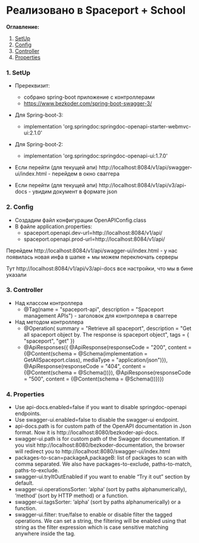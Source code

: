 # Реализовано в Spaceport + School

**Оглавление:**

1. [SetUp](#setup)
2. [Config](#config)
3. [Controller](#controller)
4. [Properties](#properties)



### <p id='setup'>1. SetUp</p>

- Пререквизит:
  - собрано spring-boot приложение с контроллерами
  - https://www.bezkoder.com/spring-boot-swagger-3/

- Для Spring-boot-3:
    - implementation 'org.springdoc:springdoc-openapi-starter-webmvc-ui:2.1.0'
- Для Spring-boot-2:
  - implementation 'org.springdoc:springdoc-openapi-ui:1.7.0'

- Если перейти (для текущей апи) http://localhost:8084/v1/api/swagger-ui/index.html - перейдем в окно сваггера
- Если перейти (для текущей апи) http://localhost:8084/v1/api/v3/api-docs - увидим документ в формате json

### <p id='config'>2. Config</p>
- Создадим файл конфигурации OpenAPIConfig.class
- В файле application.properties:
  - spaceport.openapi.dev-url=http://localhost:8084/v1/api/
  - spaceport.openapi.prod-url=http://localhost:8084/v1/api/

Перейдем http://localhost:8084/v1/api/swagger-ui/index.html - у нас появилась новая инфа в шапке + мы можем переключать серверы

Тут http://localhost:8084/v1/api/v3/api-docs все настройки, что мы в бине указали

### <p id='controller'>3. Controller</p>
- Над классом контроллера
  - @Tag(name = "spaceport-api", description = "Spaceport management APIs") - заголовок для контроллера в сваггере
- Над методом контроллера
  -  @Operation(
     summary = "Retrieve all spaceport",
     description = "Get all spaceport object by. The response is spaceport object",
     tags = { "spaceport", "get" })
  -  @ApiResponses({
     @ApiResponse(responseCode = "200", content = {@Content(schema = @Schema(implementation = GetAllSpaceport.class), mediaType = "application/json")}),
     @ApiResponse(responseCode = "404", content = {@Content(schema = @Schema())}),
     @ApiResponse(responseCode = "500", content = {@Content(schema = @Schema())})})

### <p id='properties'>4. Properties</p>

- Use api-docs.enabled=false if you want to disable springdoc-openapi endpoints.
- Use swagger-ui.enabled=false to disable the swagger-ui endpoint.
- api-docs.path is for custom path of the OpenAPI documentation in Json format. Now it is http://localhost:8080/bezkoder-api-docs.
- swagger-ui.path is for custom path of the Swagger documentation. If you visit http://localhost:8080/bezkoder-documentation, the browser will redirect you to http://localhost:8080/swagger-ui/index.html
- packages-to-scan=packageA,packageB: list of packages to scan with comma separated. We also have packages-to-exclude, paths-to-match, paths-to-exclude.
- swagger-ui.tryItOutEnabled if you want to enable “Try it out” section by default.
- swagger-ui.operationsSorter: ‘alpha’ (sort by paths alphanumerically), ‘method’ (sort by HTTP method) or a function.
- swagger-ui.tagsSorter: ‘alpha’ (sort by paths alphanumerically) or a function.
- swagger-ui.filter: true/false to enable or disable filter the tagged operations. We can set a string, the filtering will be enabled using that string as the filter expression which is case sensitive matching anywhere inside the tag.